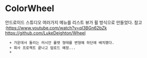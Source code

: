 # ColorWheel
안드로이드 스튜디오 여러가지 메뉴를 리스트 뷰가 휠 방식으로 만들었다. 
참고 :https://www.youtube.com/watch?v=qI3BGn62bZk
      https://github.com/LukeDeighton/Wheel 
      
      + 가운데서 돌리는 러시안 룰렛 형태를 변형해 하단에 배치했다. 
      + 회사 프로젝트 끝나고 업로드 예정...
      + 
